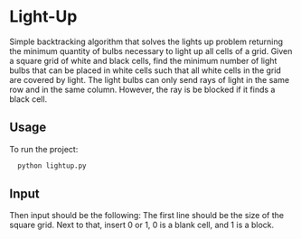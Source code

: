# Light-Up
Simple backtracking algorithm that solves the lights up problem returning the minimum quantity of bulbs necessary to light up all cells of a grid.
Given a square grid of white and black cells, find the minimum number of light bulbs that can be placed in white cells such that all white cells in the grid are
covered by light. The light bulbs can only send rays of light in the same row and in the same column. However, the ray is be blocked if it finds a black cell.

## Usage

To run the project:

```bash
  python lightup.py
```

## Input
Then input should be the following:
The first line should be the size of the square grid.
Next to that, insert 0 or 1, 0 is a blank cell, and 1 is a block.

